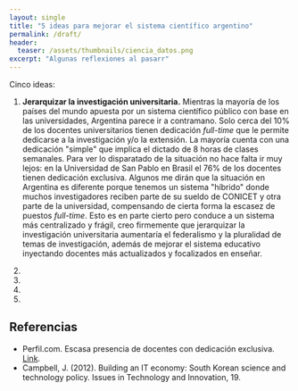 ```yaml
---
layout: single
title: "5 ideas para mejorar el sistema científico argentino"
permalink: /draft/
header:
  teaser: /assets/thumbnails/ciencia_datos.png
excerpt: "Algunas reflexiones al pasarr"
---
```



Cinco ideas:

1. **Jerarquizar la investigación universitaria.** 
Mientras la mayoría de los países del mundo apuesta por un sistema científico público con base en las universidades, Argentina parece ir a contramano. Solo cerca del 10% de los docentes universitarios tienen dedicación <i>full-time</i> que le permite dedicarse a la investigación y/o la extensión. La mayoría cuenta con una dedicación "simple" que implica el dictado de 8 horas de clases semanales. Para ver lo disparatado de la situación no hace falta ir muy lejos: en la Universidad de San Pablo en Brasil el 76% de los docentes tienen dedicación exclusiva. Algunos me dirán que la situación en Argentina es diferente porque tenemos un sistema "híbrido" donde muchos investigadores reciben parte de su sueldo de CONICET y otra parte de la universidad, compensando de cierta forma la escasez de puestos <i>full-time</i>. Esto es en parte cierto pero conduce a un sistema más centralizado y frágil, creo firmemente que jerarquizar la investigación universitaria aumentaría el federalismo y la pluralidad de temas de investigación, además de mejorar el sistema educativo inyectando docentes más actualizados y focalizados en enseñar.

2.
3.
4.
5.

## Referencias
* Perfil.com. Escasa presencia de docentes con dedicación exclusiva. <a href="https://www.perfil.com/noticias/universidades/escasa-presencia-de-docentes-con-dedicacion-exclusiva.phtml">Link</a>.
* Campbell, J. (2012). Building an IT economy: South Korean science and technology policy. Issues in Technology and Innovation, 19.